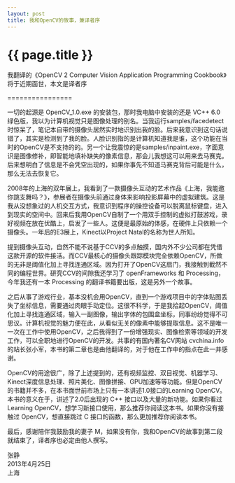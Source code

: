 ```yaml
---
layout: post
title: 我和OpenCV的故事，兼译者序
---
```


{{ page.title }}
================

我翻译的《OpenCV 2 Computer Vision Application Programming Cookbook》将于近期面世，本文是译者序

================

一切的起源是 OpenCV_1.0.exe 的安装包，那时我电脑中安装的还是 VC++ 6.0 绿色版，我以为计算机视觉只是图像处理的别名。当我运行samples/facedetect时惊呆了，笔记本自带的摄像头居然实时地识别出我的脸。后来我意识到这句话说错了，其实是检测到了我的脸。人脸识别指的是计算机知道我是谁，这个功能在当时的OpenCV是不支持的的。另一个让我震惊的是samples/inpaint.exe，字面意识是图像修补，即智能地填补缺失的像素信息，那会儿我想这可以用来去马赛克。后来想明白了信息是不会凭空出现的，如果你事先不知道马赛克背后可能是什么，那么无法去恢复它。

2008年的上海的双年展上，我看到了一款摄像头互动的艺术作品《上海，我能邀你跳支舞吗？》，参展者在摄像头前通过身体来影响投影屏幕中的虚拟建筑。这是我从没想象过的人机交互方式，我意识到程序的操控设备可以脱离鼠标键盘，进入到现实的空间中。回来后我用OpenCV自制了一个用双手控制的虚拟打鼓游戏，录好视频在放在优酷上，启发了一些人。这便是最原始的体感，在硬件上只依赖一个摄像头。一年后的E3展上，Kinect以Project Natal的名称为世人所知。

提到摄像头互动，自然不能不说基于CCV的多点触摸，国内外不少公司都在凭借这款开源的软件接活。而CCV最核心的摄像头跟踪模块完全依赖OpenCV，所做的无非是阈值化加上寻找连通区域。因为打开了OpenCV这扇门，我接触到截然不同的编程世界。研究CCV的间隙我还学习了 openFrameworks 和 Processing，今年我还有一本 Processing 的翻译书籍要出版，这是另外一个故事。

之后从事了游戏行业，基本没机会用OpenCV，直到一个游戏项目中的字体贴图丢失了坐标信息，需要通过肉眼手动定位。这很不科学，于是我拾起OpenCV，阈值化加上寻找连通区域，输入一副图像，输出字体的包围盒坐标，同事纷纷觉得不可思议。计算机视觉的魅力便在此，从看似无关的像素中能够提取信息。这不是唯一一次在工作中使用OpenCV，之后我得到了一份增强现实、图像检索等领域的开发工作，可以全职地进行OpenCV的开发。共事的有国内著名CV网站 cvchina.info 的站长张小军，本书的第二章也是由他翻译的，对于他在工作中的指点在此一并感谢。

OpenCV的用途很广，除了上述提到的，还有视频监控、双目视觉、机器学习、Kinect深度信息处理、照片美化、图像拼接、GPU加速等等功能。但是OpenCV的书籍并不多，在本书面世前市场上只有一本讲述1.0接口的Learning OpenCV。本书的意义在于，讲述了2.0后出现的 C++ 接口以及大量的新功能。如果你看过 Learning OpenCV，想学习新接口使用，那么推荐你阅读这本书。如果你没有接触过 OpenCV，想直接跳过 C 接口的函数，那么更加推荐你阅读本书。

最后，感谢陪伴我鼓励我的妻子 M，如果没有你，我和OpenCV的故事到第二段就结束了，译者序也必定由他人撰写。

张静<br>
2013年4月25日<br>
上海<br>

